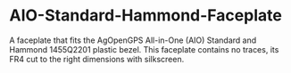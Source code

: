 # AIO-Standard-Hammond-Faceplate
A faceplate that fits the AgOpenGPS All-in-One (AIO) Standard and Hammond 1455Q2201 plastic bezel. This faceplate contains no traces, its FR4 cut to the right dimensions with silkscreen.
